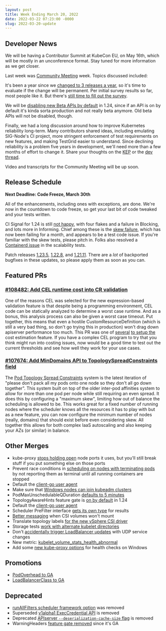 ```yaml
---
layout: post
title: Week Ending March 20, 2022
date: 2022-03-22 07:23:00 -0000
slug: 2022-03-20-update
---
```


## Developer News

We will be having a Contributor Summit at KubeCon EU, on May 16th, which will be mostly in an unconference format.  Stay tuned for more information as we get closer.

Last week was [Community Meeting](https://bit.ly/k8scommunity) week.  Topics discussed included:

It's been a year since we [changed to 3 releases a year](https://github.com/kubernetes/enhancements/tree/0def15c4112e07a529a30d6dc402948a17d97a1e/keps/sig-release/2572-release-cadence), so it's time to evaluate if the change will be permanent.  Per initial survey results so far, most people like it.  But there's [still time to fill out the survey](https://www.surveymonkey.com/r/k8s-cadence-2022).

We will be [disabling new Beta APIs by default](https://github.com/kubernetes/enhancements/pull/3137) in 1.24, since if an API is on by default it's kinda sorta production and not really beta anymore.  Old beta APIs will not be disabled, though.

Finally, we had a long discussion around how to improve Kubernetes reliability long-term. Many contributors shared ideas, including emulating SIG-Node's CI project, more stringent enforcement of test requirements on new features, and making TestGrid easier to understand. Since declining reliability is a problem five years in development, we'll need more than a few months of effort to change it. Share your thoughts on the [KEP](https://github.com/kubernetes/enhancements/pull/3139) or the [dev thread](https://groups.google.com/a/kubernetes.io/g/dev/c/ai8SetaxYuk).

Video and transcripts for the Community Meeting will be up soon.

## Release Schedule

**Next Deadline: Code Freeze, March 30th**

All of the enhancements, including ones with exceptions, are done.  We're now in the countdown to code freeze, so get your last bit of code tweaked and your tests written.

CI Signal for 1.24 is still [not happy](https://testgrid.k8s.io/sig-release-master-blocking), with four flakes and a failure in Blocking, and lots more in Informing.  Chief among these is the [skew failure](https://github.com/kubernetes/kubernetes/issues/108307), which has now been failing for a month, and appears to be a test code issue.  If you're familiar with the skew tests, please pitch in.  Folks also resolved a [Containerd issue](https://github.com/kubernetes/kubernetes/issues/108715) in the scalability tests.

Patch releases [1.23.5](https://github.com/kubernetes/kubernetes/blob/master/CHANGELOG/CHANGELOG-1.23.md), [1.22.8](https://github.com/kubernetes/kubernetes/blob/master/CHANGELOG/CHANGELOG-1.22.md), and [1.21.11](https://github.com/kubernetes/kubernetes/blob/master/CHANGELOG/CHANGELOG-1.21.md). There are a *lot* of backported bugfixes in these updates, so please apply them as soon as you can.

## Featured PRs

### [#108482: Add CEL runtime cost into CR validation](https://github.com/kubernetes/kubernetes/pull/108482)

One of the reasons CEL was selected for the new expression-based validation feature is that despite being a programming environment, CEL code can be statically analyzed to determine a worst case runtime. And as a bonus, this analysis process can also be given a worst case timeout. Put together, this means that even a hostile CustomResourceDefinition (which is still a very bad thing, so don't go trying this in production) won't drag down apiserver performance too much. This PR was one of [several](https://github.com/kubernetes/kubernetes/pull/108419) [to setup the](https://github.com/kubernetes/kubernetes/pull/108482) cost estimation feature. If you have a complex CEL program to try that you think might run into costing issues, now would be a good time to test out the current thresholds and see how well they work for your use cases.

### [#107674: Add MinDomains API to TopologySpreadConstraints field](https://github.com/kubernetes/kubernetes/pull/107674)

The [Pod Topology Spread Constraints](https://kubernetes.io/docs/concepts/workloads/pods/pod-topology-spread-constraints/) system is the latest iteration of "please don't pack all my pods onto one node so they don't all go down together". This system built on top of the older inter-pod affinities system to allow for more than one pod per node while still requiring an even spread. It does this by configuring a "maximum skew", limiting how out of balance the scheduling is allowed to be. This works great for a fixed number of running nodes where the scheduler knows all the resources it has to play with but as a new feature, you can now configure the minimum number of nodes (really, domains) that should exist before even considering skew. All together this allows for both complex IaaS autoscaling and also keeping your AZs (or similar) in balance.

## Other Merges

* kube-proxy [stops holding open](https://github.com/kubernetes/kubernetes/pull/108496) node ports it uses, but you'll still break stuff if you put something else on those ports
* Prevent race conditions in [scheduling on nodes with terminating pods](https://github.com/kubernetes/kubernetes/pull/108366) by not reporting them as terminal until all running containers are stopped
* Default the [client-go user agent](https://github.com/kubernetes/kubernetes/pull/108772)
* Make sure that [Windows nodes can join kubeadm clusters](https://github.com/kubernetes/kubernetes/pull/108769)
* PodMaxUnschedulableQDuration [defaults to 5 minutes](https://github.com/kubernetes/kubernetes/pull/108761)
* TopologyAwareHints feature gate is [on by default](https://github.com/kubernetes/kubernetes/pull/108747) in 1.24
* Default the [client-go user agent](https://github.com/kubernetes/kubernetes/pull/108772)
* Scheduler PreFilter interface [gets its own type](https://github.com/kubernetes/kubernetes/pull/108648) for results
* [Better messaging](https://github.com/kubernetes/kubernetes/pull/108628) when CSI volumes won't mount
* Translate topology labels [for the new vSphere CSI driver](https://github.com/kubernetes/kubernetes/pull/108611)
* Storage tests [work with alternate kubelet directories](https://github.com/kubernetes/kubernetes/pull/108253)
* Don't [accidentally trigger LoadBalancer updates](https://github.com/kubernetes/kubernetes/pull/107981) with UDP service changes
* New metric: [kubelet_volume_stats_health_abnormal](https://github.com/kubernetes/kubernetes/pull/105585)
* Add some [new kube-proxy options](https://github.com/kubernetes/kubernetes/pull/99287) for health checks on Windows

## Promotions

* [PodOverhead to GA](https://github.com/kubernetes/kubernetes/pull/108441)
* [LoadBalancerClass to GA](https://github.com/kubernetes/kubernetes/pull/107979)

## Deprecated

* [runAllFilters scheduler framework option](https://github.com/kubernetes/kubernetes/pull/108829) was removed
* Superseded [v1alpha1 ExecCredential API](https://github.com/kubernetes/kubernetes/pull/108616) is removed
* Deprecated [APIserver `--deserialization-cache-size` flag](https://github.com/kubernetes/kubernetes/pull/108448) is removed
* WarningHeaders [feature gate removed](https://github.com/kubernetes/kubernetes/pull/108394) since it's GA
